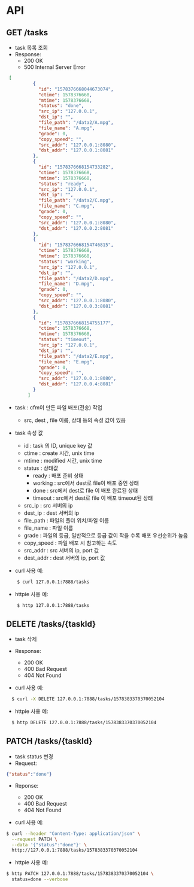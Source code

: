 # API

## GET /tasks
- task 목록 조회
- Response:
  - 200 OK
  - 500 Internal Server Error
```json
 [
          {
            "id": "1578376668044673074",
            "ctime": 1578376668,
            "mtime": 1578376668,
            "status": "done",
            "src_ip": "127.0.0.1",
            "dst_ip": "",
            "file_path": "/data2/A.mpg",
            "file_name": "A.mpg",
            "grade": 0,
            "copy_speed": "",
            "src_addr": "127.0.0.1:8080",
            "dst_addr": "127.0.0.1:8081"
          },
          {
            "id": "1578376668154733282",
            "ctime": 1578376668,
            "mtime": 1578376668,
            "status": "ready",
            "src_ip": "127.0.0.1",
            "dst_ip": "",
            "file_path": "/data2/C.mpg",
            "file_name": "C.mpg",
            "grade": 0,
            "copy_speed": "",
            "src_addr": "127.0.0.1:8080",
            "dst_addr": "127.0.0.2:8081"
          },
          {
            "id": "1578376668154746815",
            "ctime": 1578376668,
            "mtime": 1578376668,
            "status": "working",
            "src_ip": "127.0.0.1",
            "dst_ip": "",
            "file_path": "/data2/D.mpg",
            "file_name": "D.mpg",
            "grade": 0,
            "copy_speed": "",
            "src_addr": "127.0.0.1:8080",
            "dst_addr": "127.0.0.3:8081"
          },
          {
            "id": "1578376668154755177",
            "ctime": 1578376668,
            "mtime": 1578376668,
            "status": "timeout",
            "src_ip": "127.0.0.1",
            "dst_ip": "",
            "file_path": "/data2/E.mpg",
            "file_name": "E.mpg",
            "grade": 0,
            "copy_speed": "",
            "src_addr": "127.0.0.1:8080",
            "dst_addr": "127.0.0.4:8081"
          }
        ]
```
- task : cfm이 만든 파일 배포(전송) 작업
  - src, dest , file 이름, 상태 등의 속성 값이 있음
- task 속성 값
  - id : task 의 ID, unique key 값
  - ctime : create 시간, unix time
  - mtime : modified 시간, unix time
  - status : 상태값
    - ready : 배포 준비 상태
    - working : src에서 dest로 file이 배포 중인 상태
    - done : src에서 dest로 file 이 배포 완료된 상태
    - timeout : src에서 dest로 file 이 배포 timeout된 상태
  - src_ip : src 서버의 ip
  - dest_ip : dest 서버의 ip
  - file_path : 파일의 폴더 위치/파일 이름
  - file_name : 파일 이름
  - grade : 파일의 등급, 일반적으로 등급 값이 작을 수록 배포 우선순위가 높음
  - copy_speed : 파일 배포 시 참고하는 속도
  - src_addr : src 서버의 ip, port 값
  - dest_addr : dest 서버의 ip, port 값


- curl 사용 예:
```bash
    $ curl 127.0.0.1:7888/tasks
```
- httpie 사용 예:
```bash
    $ http 127.0.0.1:7888/tasks
```

## DELETE /tasks/{taskId}
- task 삭제
- Response:
  - 200 OK
  - 400 Bad Request
  - 404 Not Found

- curl 사용 예:
```bash
  $ curl -X DELETE 127.0.0.1:7888/tasks/1578383370370052104
```
- httpie 사용 예:
```bash
  $ http DELETE 127.0.0.1:7888/tasks/1578383370370052104
```

## PATCH /tasks/{taskId}
- task status 변경
- Request:
```json
{"status":"done"}
```
- Reponse:
  - 200 OK
  - 400 Bad Request
  - 404 Not Found

- curl 사용 예:
```bash
$ curl --header "Content-Type: application/json" \
  --request PATCH \
  --data '{"status":"done"}' \
  http://127.0.0.1:7888/tasks/1578383370370052104
```
- httpie 사용 예:
```bash
$ http PATCH 127.0.0.1:7888/tasks/1578383370370052104 \
  status=done --verbose
```
